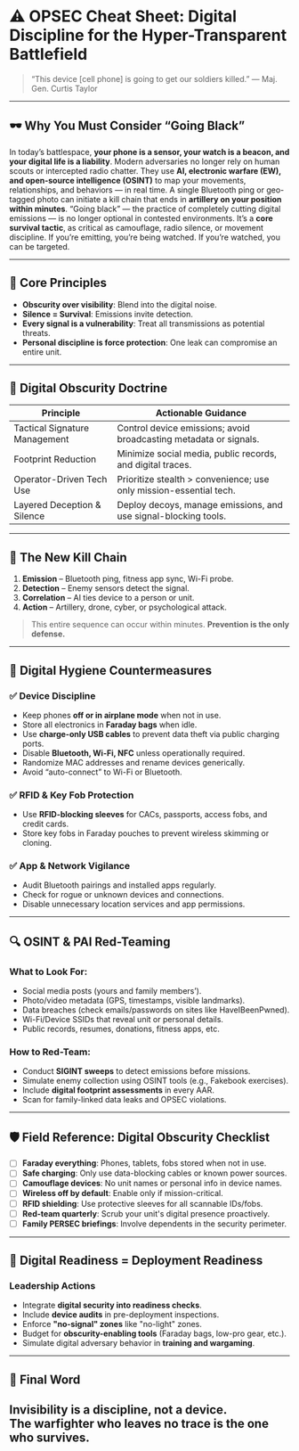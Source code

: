 # ⚠️ OPSEC Cheat Sheet: Digital Discipline for the Hyper-Transparent Battlefield

> “This device [cell phone] is going to get our soldiers killed.” — Maj. Gen. Curtis Taylor  

---

## 🕶️ Why You Must Consider “Going Black”

In today’s battlespace, **your phone is a sensor, your watch is a beacon, and your digital life is a liability**.
Modern adversaries no longer rely on human scouts or intercepted radio chatter. They use **AI, electronic warfare (EW), and open-source intelligence (OSINT)** to map your movements, relationships, and behaviors — in real time. A single Bluetooth ping or geo-tagged photo can initiate a kill chain that ends in **artillery on your position within minutes**.
“Going black” — the practice of completely cutting digital emissions — is no longer optional in contested environments. It’s a **core survival tactic**, as critical as camouflage, radio silence, or movement discipline.
If you’re emitting, you’re being watched. If you’re watched, you can be targeted.  

---

## 🎯 Core Principles

- **Obscurity over visibility**: Blend into the digital noise.
- **Silence = Survival**: Emissions invite detection.
- **Every signal is a vulnerability**: Treat all transmissions as potential threats.
- **Personal discipline is force protection**: One leak can compromise an entire unit.

---

## 🧭 Digital Obscurity Doctrine

| Principle                        | Actionable Guidance                                                  |
|----------------------------------|------------------------------------------------------------------------|
| Tactical Signature Management    | Control device emissions; avoid broadcasting metadata or signals.     |
| Footprint Reduction              | Minimize social media, public records, and digital traces.            |
| Operator-Driven Tech Use         | Prioritize stealth > convenience; use only mission-essential tech.    |
| Layered Deception & Silence      | Deploy decoys, manage emissions, and use signal-blocking tools.       |

---

## 📶 The New Kill Chain

1. **Emission** – Bluetooth ping, fitness app sync, Wi-Fi probe.
2. **Detection** – Enemy sensors detect the signal.
3. **Correlation** – AI ties device to a person or unit.
4. **Action** – Artillery, drone, cyber, or psychological attack.

> This entire sequence can occur within minutes. **Prevention is the only defense.**

---

## 🧼 Digital Hygiene Countermeasures

### ✅ Device Discipline
- Keep phones **off or in airplane mode** when not in use.
- Store all electronics in **Faraday bags** when idle.
- Use **charge-only USB cables** to prevent data theft via public charging ports.
- Disable **Bluetooth, Wi-Fi, NFC** unless operationally required.
- Randomize MAC addresses and rename devices generically.
- Avoid “auto-connect” to Wi-Fi or Bluetooth.

### ✅ RFID & Key Fob Protection
- Use **RFID-blocking sleeves** for CACs, passports, access fobs, and credit cards.
- Store key fobs in Faraday pouches to prevent wireless skimming or cloning.

### ✅ App & Network Vigilance
- Audit Bluetooth pairings and installed apps regularly.
- Check for rogue or unknown devices and connections.
- Disable unnecessary location services and app permissions.

---

## 🔍 OSINT & PAI Red-Teaming

### What to Look For:
- Social media posts (yours and family members’).
- Photo/video metadata (GPS, timestamps, visible landmarks).
- Data breaches (check emails/passwords on sites like HaveIBeenPwned).
- Wi-Fi/Device SSIDs that reveal unit or personal details.
- Public records, resumes, donations, fitness apps, etc.

### How to Red-Team:
- Conduct **SIGINT sweeps** to detect emissions before missions.
- Simulate enemy collection using OSINT tools (e.g., Fakebook exercises).
- Include **digital footprint assessments** in every AAR.
- Scan for family-linked data leaks and OPSEC violations.

---

## 🛡️ Field Reference: Digital Obscurity Checklist

- [ ] **Faraday everything**: Phones, tablets, fobs stored when not in use.
- [ ] **Safe charging**: Only use data-blocking cables or known power sources.
- [ ] **Camouflage devices**: No unit names or personal info in device names.
- [ ] **Wireless off by default**: Enable only if mission-critical.
- [ ] **RFID shielding**: Use protective sleeves for all scannable IDs/fobs.
- [ ] **Red-team quarterly**: Scrub your unit's digital presence proactively.
- [ ] **Family PERSEC briefings**: Involve dependents in the security perimeter.

---

## 🧠 Digital Readiness = Deployment Readiness

### Leadership Actions
- Integrate **digital security into readiness checks**.
- Include **device audits** in pre-deployment inspections.
- Enforce **"no-signal" zones** like "no-light" zones.
- Budget for **obscurity-enabling tools** (Faraday bags, low-pro gear, etc.).
- Simulate digital adversary behavior in **training and wargaming**.

---

## 📢 Final Word

**Invisibility is a discipline, not a device.**  
The warfighter who leaves no trace is the one who survives.
---
